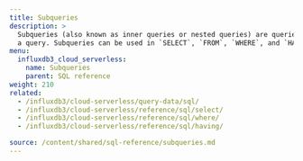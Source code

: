 ```yaml
---
title: Subqueries
description: >
  Subqueries (also known as inner queries or nested queries) are queries within
  a query. Subqueries can be used in `SELECT`, `FROM`, `WHERE`, and `HAVING` clauses.
menu:
  influxdb3_cloud_serverless:
    name: Subqueries
    parent: SQL reference
weight: 210
related:
  - /influxdb3/cloud-serverless/query-data/sql/
  - /influxdb3/cloud-serverless/reference/sql/select/
  - /influxdb3/cloud-serverless/reference/sql/where/
  - /influxdb3/cloud-serverless/reference/sql/having/

source: /content/shared/sql-reference/subqueries.md
---
```


<!-- 
The content of this page is at /content/shared/sql-reference/subqueries.md
-->
